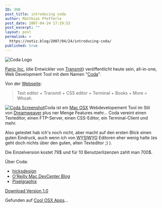 ```yaml
---
ID: 390
post_title: introducing coda
author: Matthias Pfefferle
post_date: 2007-04-24 17:19:53
post_excerpt: ""
layout: post
permalink: >
  https://notiz.blog/2007/04/24/introducing-coda/
published: true
---
```

<img class="aligncenter" src='http://notiz.blog/wp-content/uploads/2007/04/coda.png' alt='Coda Logo' />

<a href="http://www.panic.com/">Panic Inc.</a> (die Entwickler von <a href="http://www.panic.com/transmit/">Transmit</a>) veröffentlicht heute sein, all-in-one, Web Development Tool mit dem Namen "<a href="http://www.panic.com/coda/">Coda</a>".

Von der <a href="http://www.panic.com/transmit/">Webseite</a>:
<blockquote>Text editor + Transmit + CSS editor + Terminal + Books + More = Whoah.</blockquote>

<a href='http://notiz.blog/2007/04/24/introducing-coda/coda-screenshot/' rel='attachment wp-att-392' title='Coda Screenshot'><img src='http://notiz.blog/wp-content/uploads/2007/04/coda_screenshot.thumbnail.jpg' alt='Coda Screenshot' class='img_right' /></a>Coda ist ein <a href="http://www.apple.com/de/macosx/">Mac OSX</a> Webdevelopement Tool im Stil von <a href="http://www.adobe.com/de/products/dreamweaver/">Dreamweaver</a> plus ner Menge Features mehr... Coda vereint einen Texteditor, einen FTP-Server, einen CSS-Editor, ein Terminal-Client und mehr. 

Also getestet hab ich's noch nicht, aber macht auf den ersten Blick einen guten Eindruck, auch wenn ich von <abbr title="What You See Is What You Get">WYSIWYG</abbr> Editoren eher wenig halte (es geht doch nichts über den guten, alten Texteditor ;) ).

Die Einzelversion kostet 79$ und für 10 Benutzerlizenzen zahlt man 700$.

Über Coda:
<ul><li><a href="http://www.hicksdesign.co.uk/journal/coda">hicksdesign</a></li>
<li><a href="http://www.oreillynet.com/mac/blog/2007/04/coda_first_impressions.html">O'Reilly Mac DevCenter Blog</a></li>
<li><a href="http://www.pixelgraphix.de/log/2007-04/coda-neues-tools-zur-webentwicklung-unter-os-x.php">Pixelgraphix</a></li></ul>

<div class="download"><a href="http://www.panic.com/coda/d/Coda%201.0.zip">Download Version 1.0</a></div>

Gefunden auf <a href="http://www.coolosxapps.net/2007/04/24/panic-releases-coda-10-all-in-one-editingpublishing-web-development-tool/">Cool OSX Apps</a>...